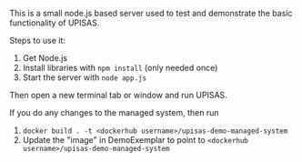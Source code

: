 This is a small node.js based server used to test and demonstrate the basic functionality of UPISAS.

Steps to use it: 
1. Get Node.js
2. Install libraries with ``npm install`` (only needed once) 
3. Start the server with ``node app.js`` 

Then open a new terminal tab or window and run UPISAS.

If you do any changes to the managed system, then run 
1. `docker build . -t <dockerhub username>/upisas-demo-managed-system`
2. Update the "image" in DemoExemplar to point to `<dockerhub username>/upisas-demo-managed-system`
